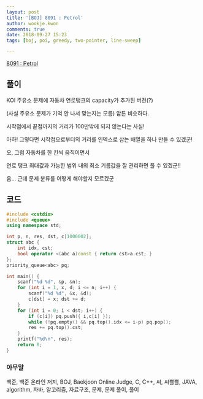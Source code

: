 ```yaml
---
layout: post
title: '[BOJ] 8091 : Petrol'
author: wookje.kwon
comments: true
date: 2018-09-27 15:23
tags: [boj, poi, greedy, two-pointer, line-sweep]

---
```


[8091 : Petrol](https://www.acmicpc.net/problem/8091)  

## 풀이

KOI 주유소 문제에 자동차 연로탱크의 capacity가 추가된 버전(?)

(사실 주유소 문제가 기억 안 나서 맞는지는 모름) 암튼 비슷하다.

시작점에서 끝점까지의 거리가 100만밖에 되지 않는다는 사실!

아하! 그렇다면 시작점으로부터의 거리를 인덱스로 삼는 배열을 하나 만들 수 있겠군!

오, 그럼 자동차를 한 칸씩 움직이면서

연료 탱크 최대값과 가능한 범위 내의 최소 기름값을 잘 관리하면 풀 수 있겠군!!

음... 근데 문제 분류를 어떻게 해야할지 모르겠군

## 코드

```cpp
#include <cstdio>
#include <queue>
using namespace std;

int p, n, res, dst, c[1000002];
struct abc {
    int idx, cst;
    bool operator <(abc a)const { return cst>a.cst; }
};
priority_queue<abc> pq;

int main() {
    scanf("%d %d", &p, &n);
    for (int i = 1, x, d; i <= n; i++) {
        scanf("%d %d", &x, &d);
        c[dst] = x; dst += d;
    }
    for (int i = 0; i < dst; i++) {
        if (c[i]) pq.push({ i,c[i] });
        while (!pq.empty() && pq.top().idx <= i-p) pq.pop();
        res += pq.top().cst;
    }
    printf("%d\n", res);
    return 0;
}
```  

### 아무말  
백준, 백준 온라인 저지, BOJ, Baekjoon Online Judge, C, C++, 씨, 씨쁠쁠, JAVA, algorithm, 자바, 알고리즘, 자료구조, 문제, 문제 풀이, 풀이
